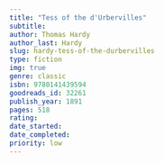 ```yaml
---
title: "Tess of the d'Urbervilles"
subtitle: 
author: Thomas Hardy
author_last: Hardy
slug: hardy-tess-of-the-durbervilles
type: fiction
img: true
genre: classic
isbn: 9780141439594
goodreads_id: 32261
publish_year: 1891
pages: 518
rating: 
date_started:
date_completed:
priority: low
---
```

